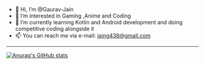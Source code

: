 - 👋 Hi, I’m @Gaurav-Jain
- 👀 I’m interested in Gaming ,Anime and Coding
- 🌱 I’m currently learning Kotlin and Android development and doing competitive coding alongside it
- 📫  You can reach me via e-mail: jaing438@gmail.com

---
[![Anurag's GitHub stats](https://github-readme-stats.vercel.app/api?username=Gauarv-Jain)](https://github.com/anuraghazra/github-readme-stats)
<!---
Gauarv-Jain/Gauarv-Jain is a ✨ special ✨ repository because its `README.md` (this file) appears on your GitHub profile.
You can click the Preview link to take a look at your changes.
--->
